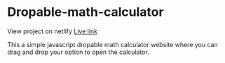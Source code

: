 # Dropable-math-calculator

View project on netlify [Live link](https://abdulkader789-dropable-mathcalculator.netlify.app/)

This a simple javascript dropable math calculator website where you can drag and drop your option to open the calculator.
